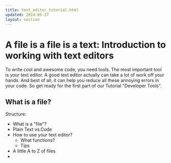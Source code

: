 ```yaml
---
title: text_editor_tutorial.html
updated: 2014-05-27
layout: section
---
```

# A file is a file is a text: Introduction to working with text editors

To write cool and awesome code, you need tools. The most important tool is your text editor. A good text editor actually can take a lot of work off your hands. And best of all, it can help you reduce all these annoying errors in your code. So get ready for the first part of our Tutorial "Developer Tools".

## What is a file? 

Structure: 

- What is a "file"?
- Plain Text vs.Code
- How to use your text editor?
  + What functions?
  + Tips 
- A little A to Z of files
- 

